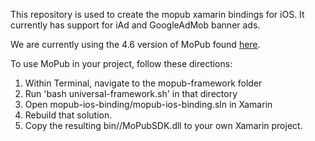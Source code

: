 This repository is used to create the mopub xamarin bindings for iOS. It currently has support for iAd and GoogleAdMob banner ads.

We are currently using the 4.6 version of MoPub found [here](https://github.com/mopub/mopub-ios-sdk).

To use MoPub in your project, follow these directions:

1. Within Terminal, navigate to the mopub-framework folder
2. Run 'bash universal-framework.sh' in that directory
3. Open mopub-ios-binding/mopub-ios-binding.sln in Xamarin
4. Rebuild that solution.
5. Copy the resulting bin/<BuildType>/MoPubSDK.dll to your own Xamarin project.